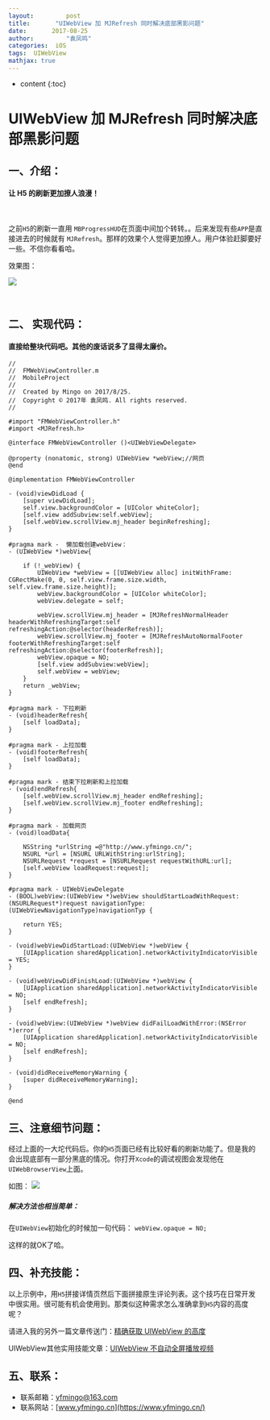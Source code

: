 ```yaml
---
layout:     	post
title:       "UIWebView 加 MJRefresh 同时解决底部黑影问题"
date:     	2017-08-25
author:     	"袁凤鸣"
categories:  iOS
tags:  UIWebView
mathjax: true
---
```


* content
{:toc} 

# UIWebView 加 MJRefresh 同时解决底部黑影问题

## 一、介绍：
#### 让 H5 的刷新更加撩人浪漫！

<!--原文在我博客： [https://www.yfmingo.cn/2017/07/23/PagingButton/](https://www.yfmingo.cn/2017/07/23/PagingButton/)-->
<br>

之前`H5`的刷新一直用 `MBProgressHUD`在页面中间加个转转。。后来发现有些`APP`是直接进去的时候就有 `MJRefresh`。那样的效果个人觉得更加撩人。用户体验赶脚要好一些。不信你看看哈。

效果图：<br>

![](https://ws1.sinaimg.cn/large/cb81ffe8gy1fiw21qymttg207m0ecb2a.gif)

<br>






## 二、 实现代码：
#### 直接给整块代码吧。其他的废话说多了显得太廉价。


    //
    //  FMWebViewController.m
    //  MobileProject
    //
    //  Created by Mingo on 2017/8/25.
    //  Copyright © 2017年 袁凤鸣. All rights reserved.
    //
    
    #import "FMWebViewController.h"
    #import <MJRefresh.h>
    
    @interface FMWebViewController ()<UIWebViewDelegate>
    
    @property (nonatomic, strong) UIWebView *webView;//网页
    @end
    
    @implementation FMWebViewController
    
    - (void)viewDidLoad {
        [super viewDidLoad];
        self.view.backgroundColor = [UIColor whiteColor];
        [self.view addSubview:self.webView];
        [self.webView.scrollView.mj_header beginRefreshing];
    }
    
    #pragma mark -  懒加载创建webView：
    - (UIWebView *)webView{
        
        if (!_webView) {
            UIWebView *webView = [[UIWebView alloc] initWithFrame: CGRectMake(0, 0, self.view.frame.size.width, self.view.frame.size.height)];
            webView.backgroundColor = [UIColor whiteColor];
            webView.delegate = self;
            
            webView.scrollView.mj_header = [MJRefreshNormalHeader headerWithRefreshingTarget:self refreshingAction:@selector(headerRefresh)];
            webView.scrollView.mj_footer = [MJRefreshAutoNormalFooter footerWithRefreshingTarget:self refreshingAction:@selector(footerRefresh)];
            webView.opaque = NO;
            [self.view addSubview:webView];
            self.webView = webView;
        }
        return _webView;
    }
    
    #pragma mark - 下拉刷新
    - (void)headerRefresh{
        [self loadData];
    }
    
    #pragma mark - 上拉加载
    - (void)footerRefresh{
        [self loadData];
    }
    
    #pragma mark - 结束下拉刷新和上拉加载
    - (void)endRefresh{
        [self.webView.scrollView.mj_header endRefreshing];
        [self.webView.scrollView.mj_footer endRefreshing];
    }
    
    #pragma mark - 加载网页
    - (void)loadData{
        
        NSString *urlString =@"http://www.yfmingo.cn/";
        NSURL *url = [NSURL URLWithString:urlString];
        NSURLRequest *request = [NSURLRequest requestWithURL:url];
        [self.webView loadRequest:request];
    }
    
    #pragma mark - UIWebViewDelegate
    - (BOOL)webView:(UIWebView *)webView shouldStartLoadWithRequest:(NSURLRequest*)request navigationType:(UIWebViewNavigationType)navigationTyp {
        
        return YES;
    }
    
    - (void)webViewDidStartLoad:(UIWebView *)webView {
        [UIApplication sharedApplication].networkActivityIndicatorVisible = YES;
    }
    
    - (void)webViewDidFinishLoad:(UIWebView *)webView {
        [UIApplication sharedApplication].networkActivityIndicatorVisible = NO;
        [self endRefresh];
    }
    
    - (void)webView:(UIWebView *)webView didFailLoadWithError:(NSError *)error {
        [UIApplication sharedApplication].networkActivityIndicatorVisible = NO;
        [self endRefresh];
    }
    
    - (void)didReceiveMemoryWarning {
        [super didReceiveMemoryWarning];
    }
    
    @end
 
 
 
## 三、注意细节问题：
经过上面的一大坨代码后。你的`H5`页面已经有比较好看的刷新功能了。但是我的会出现底部有一部分黑底的情况。你打开`Xcode`的调试视图会发现他在`UIWebBrowserView`上面。

如图：
![](https://ws1.sinaimg.cn/large/cb81ffe8gy1fiw2csngr5g207m0ecx6r.gif)

##### 解决方法也相当简单：
在`UIWebView`初始化的时候加一句代码：
    `webView.opaque = NO;`
    
这样的就OK了哈。

## 四、补充技能：
以上示例中，用`H5`拼接详情页然后下面拼接原生评论列表。这个技巧在日常开发中很实用。很可能有机会使用到。那类似这种需求怎么准确拿到`H5`内容的高度呢？

请进入我的另外一篇文章传送门：[精确获取 UIWebView 的高度](https://www.yfmingo.cn/2017/03/13/accurate-get-webViewHeader/)

UIWebView其他实用技能文章：[UIWebView 不自动全屏播放视频](https://www.yfmingo.cn/2017/08/24/UIWebVIew-play-video/)
        
## 五、联系：
- 联系邮箱：yfmingo@163.com
- 联系网站：[www.yfmingo.cn](https://www.yfmingo.cn/)





